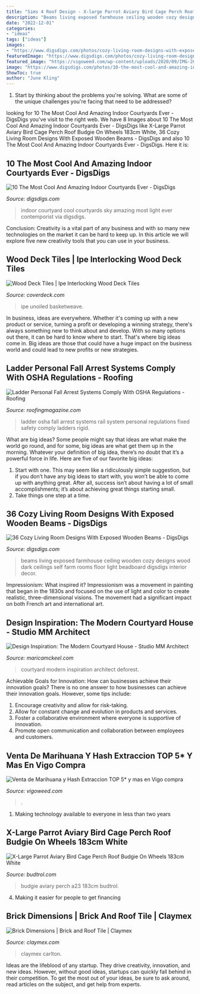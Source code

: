 ```yaml
---
title: "Sims 4 Roof Design - X-large Parrot Aviary Bird Cage Perch Roof Budgie On Wheels 183cm White"
description: "Beams living exposed farmhouse ceiling wooden cozy designs wood dark ceilings self farm rooms floor light beadboard digsdigs interior decor"
date: "2022-12-01"
categories:
- "ideas"
tags: ["ideas"]
images:
- "https://www.digsdigs.com/photos/cozy-living-room-designs-with-exposed-wooden-beams-24-554x800.jpg"
featuredImage: "https://www.digsdigs.com/photos/cozy-living-room-designs-with-exposed-wooden-beams-24-554x800.jpg"
featured_image: "https://vigoweed.com/wp-content/uploads/2020/09/IMG-20200728-WA0040.jpg"
image: "https://www.digsdigs.com/photos/10-the-most-cool-and-amazing-indoor-courtyards-ever5.jpg"
ShowToc: true
author: "June Kling"
---
```



1. Start by thinking about the problems you're solving. What are some of the unique challenges you're facing that need to be addressed? 

	

		
looking for 10 The Most Cool And Amazing Indoor Courtyards Ever - DigsDigs you've visit to the right web. We have 8 Images about 10 The Most Cool And Amazing Indoor Courtyards Ever - DigsDigs like X-Large Parrot Aviary Bird Cage Perch Roof Budgie On Wheels 183cm White, 36 Cozy Living Room Designs With Exposed Wooden Beams - DigsDigs and also 10 The Most Cool And Amazing Indoor Courtyards Ever - DigsDigs. Here it is:
		
    
## 10 The Most Cool And Amazing Indoor Courtyards Ever - DigsDigs

<img loading=lazy src="https://www.digsdigs.com/photos/10-the-most-cool-and-amazing-indoor-courtyards-ever5.jpg" onerror="this.onerror=null;this.src='https://tse2.mm.bing.net/th?id=OIP.wyoVBaQL7ApUvk89kGThmQHaLC&amp;pid=15.1';" alt="10 The Most Cool And Amazing Indoor Courtyards Ever - DigsDigs">

_Source: digsdigs.com_

>indoor courtyard cool courtyards sky amazing most light ever contemporist via digsdigs. 

	

Conclusion:
Creativity is a vital part of any business and with so many new technologies on the market it can be hard to keep up. In this article we will explore five new creativity tools that you can use in your business.

    
## Wood Deck Tiles | Ipe Interlocking Wood Deck Tiles

<img loading=lazy src="https://coverdeck.com/wp-content/uploads/2021/08/Basketweave-Unoiled-Ipe-Wood-Deck-Tiles-scaled-1000x1378.jpeg" onerror="this.onerror=null;this.src='https://tse3.mm.bing.net/th?id=OIP.zwRuCiBS8XgxWeqGmmV0IAHaKN&amp;pid=15.1';" alt="Wood Deck Tiles | Ipe Interlocking Wood Deck Tiles">

_Source: coverdeck.com_

>ipe unoiled basketweave. 

	

In business, ideas are everywhere. Whether it's coming up with a new product or service, turning a profit or developing a winning strategy, there's always something new to think about and develop. With so many options out there, it can be hard to know where to start. That's where big ideas come in. Big ideas are those that could have a huge impact on the business world and could lead to new profits or new strategies.

    
## Ladder Personal Fall Arrest Systems Comply With OSHA Regulations - Roofing

<img loading=lazy src="http://www.roofingmagazine.com/wp-content/uploads/2019/01/Rigid-Rail-Image-683x1024.png" onerror="this.onerror=null;this.src='https://tse2.mm.bing.net/th?id=OIP.izoNVx9FqmqgteMkryEz3gHaLG&amp;pid=15.1';" alt="Ladder Personal Fall Arrest Systems Comply With OSHA Regulations - Roofing">

_Source: roofingmagazine.com_

>ladder osha fall arrest systems rail system personal regulations fixed safety comply ladders rigid. 

	

What are big ideas?
Some people might say that ideas are what make the world go round, and for some, big ideas are what get them up in the morning. Whatever your definition of big idea, there’s no doubt that it’s a powerful force in life. Here are five of our favorite big ideas: 
1. Start with one. This may seem like a ridiculously simple suggestion, but if you don’t have any big ideas to start with, you won’t be able to come up with anything great. After all, success isn’t about having a lot of small accomplishments; it’s about achieving great things starting small. 
2. Take things one step at a time.

    
## 36 Cozy Living Room Designs With Exposed Wooden Beams - DigsDigs

<img loading=lazy src="https://www.digsdigs.com/photos/cozy-living-room-designs-with-exposed-wooden-beams-24-554x800.jpg" onerror="this.onerror=null;this.src='https://tse3.mm.bing.net/th?id=OIP.vHKHgX0FYMXJqJVNgy4J6QHaKs&amp;pid=15.1';" alt="36 Cozy Living Room Designs With Exposed Wooden Beams - DigsDigs">

_Source: digsdigs.com_

>beams living exposed farmhouse ceiling wooden cozy designs wood dark ceilings self farm rooms floor light beadboard digsdigs interior decor. 

	

Impressionism: What inspired it?
Impressionism was a movement in painting that began in the 1830s and focused on the use of light and color to create realistic, three-dimensional visions. The movement had a significant impact on both French art and international art.

    
## Design Inspiration: The Modern Courtyard House - Studio MM Architect

<img loading=lazy src="https://maricamckeel.com/wp-content/uploads/2014/08/DeForest_Ctyd1.jpg" onerror="this.onerror=null;this.src='https://tse2.mm.bing.net/th?id=OIP.r9ndiPrphz5EvoBXgD5EgwHaFj&amp;pid=15.1';" alt="Design Inspiration: The Modern Courtyard House - Studio MM Architect">

_Source: maricamckeel.com_

>courtyard modern inspiration architect deforest. 

	

Achievable Goals for Innovation: How can businesses achieve their innovation goals?
There is no one answer to how businesses can achieve their innovation goals. However, some tips include:
1. Encourage creativity and allow for risk-taking.
2. Allow for constant change and evolution in products and services.
3. Foster a collaborative environment where everyone is supportive of innovation. 
4. Promote open communication and collaboration between employees and customers.

    
## Venta De Marihuana Y Hash Extraccion TOP 5* Y Mas En Vigo Compra

<img loading=lazy src="https://vigoweed.com/wp-content/uploads/2020/09/IMG-20200728-WA0040.jpg" onerror="this.onerror=null;this.src='https://tse2.mm.bing.net/th?id=OIP.pECiQiyUp9lH-A2BKW5X7QHaJ4&amp;pid=15.1';" alt="Venta de Marihuana y Hash Extraccion TOP 5* y mas en Vigo compra">

_Source: vigoweed.com_

>. 

	

1. Making technology available to everyone in less than two years 

    
## X-Large Parrot Aviary Bird Cage Perch Roof Budgie On Wheels 183cm White

<img loading=lazy src="https://www.budtrol.com/wp-content/uploads/2020/05/57-183-4-1095x1536.jpg" onerror="this.onerror=null;this.src='https://tse1.mm.bing.net/th?id=OIP.HTZBJJ_1BMcxttjfJnoCBgHaKY&amp;pid=15.1';" alt="X-Large Parrot Aviary Bird Cage Perch Roof Budgie On Wheels 183cm White">

_Source: budtrol.com_

>budgie aviary perch a23 183cm budtrol. 

	

4. Making it easier for people to get financing 

    
## Brick Dimensions | Brick And Roof Tile | Claymex

<img loading=lazy src="https://claymex.com/uploads/4fe356008039fbd6c39e4bb43cc803f5.jpg" onerror="this.onerror=null;this.src='https://tse4.mm.bing.net/th?id=OIP.umV-Ry7qknyevw3qMbWvdwHaDv&amp;pid=15.1';" alt="Brick Dimensions | Brick and Roof Tile | Claymex">

_Source: claymex.com_

>claymex carlton. 

	

Ideas are the lifeblood of any startup. They drive creativity, innovation, and new ideas. However, without good ideas, startups can quickly fall behind in their competition. To get the most out of your ideas, be sure to ask around, read articles on the subject, and get help from experts.

